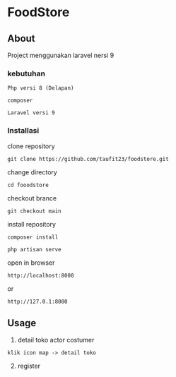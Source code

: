 # FoodStore

## About <a name = "about"></a>

Project menggunakan laravel nersi 9

### kebutuhan

```
Php versi 8 (Delapan)
```
```
composer
```
```
Laravel versi 9
```

### Installasi

clone repository
```
git clone https://github.com/taufit23/foodstore.git
```
change directory
```
cd fooodstore
```
checkout brance
```
git checkout main
```
install repository
```
composer install
```
<!-- install dependency
```
npm i && npm run dev
```
run serve with 2 terminal
```
npm run watch
``` -->
```
php artisan serve
```
open in browser
```
http://localhost:8000
```
or
```
http://127.0.1:8000
```

## Usage <a name = "usage"></a>
1. detail toko actor costumer
```
klik icon map -> detail toko
```
2. register


